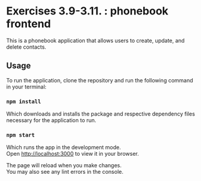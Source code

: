 # Exercises 3.9-3.11. : phonebook frontend

This is a phonebook application that allows users to create, update, and delete contacts.

## Usage

To run the application, clone the repository and run the following command in your terminal:

### `npm install`

Which downloads and installs the package and respective dependency files necessary for the application to run.

### `npm start`

Which runs the app in the development mode.\
Open [http://localhost:3000](http://localhost:3000) to view it in your browser.

The page will reload when you make changes.\
You may also see any lint errors in the console.
